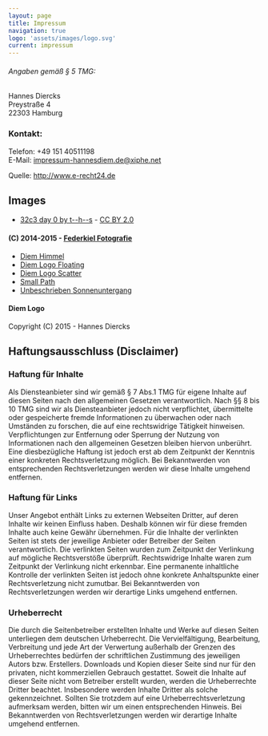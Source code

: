 ```yaml
---
layout: page
title: Impressum
navigation: true
logo: 'assets/images/logo.svg'
current: impressum
---
```


###### Angaben gemäß § 5 TMG:

Hannes Diercks  
Preystraße 4  
22303 Hamburg

### Kontakt:

Telefon: +49 151 40511198  
E-Mail:	impressum-hannesdiem.de@xiphe.net


Quelle: http://www.e-recht24.de

## Images

 - [32c3 day 0 by t--h--s](https://www.flickr.com/photos/------------------------------/23969290986/) - [CC BY 2.0](https://creativecommons.org/licenses/by/2.0/)

#### (C) 2014-2015 - [Federkiel Fotografie](https://www.facebook.com/FederkielFotografie)

 - [Diem Himmel](https://github.com/Xiphe/diem-musik.de/blob/master/assets/images/cover/diem_himmel.jpg)
 - [Diem Logo Floating](https://github.com/Xiphe/diem-musik.de/blob/master/assets/images/cover/diem_logo_floating.jpg)
 - [Diem Logo Scatter](https://github.com/Xiphe/diem-musik.de/blob/master/assets/images/cover/logo_scatter.jpg)
 - [Small Path](https://github.com/Xiphe/diem-musik.de/blob/master/assets/images/cover/small_path.jpg)
 - [Unbeschrieben Sonnenuntergang](https://github.com/Xiphe/diem-musik.de/blob/master/assets/images/cover/unbeschrieben.jpg)


#### Diem Logo

Copyright (C) 2015 - Hannes Diercks

## Haftungsausschluss (Disclaimer)

### Haftung für Inhalte

Als Diensteanbieter sind wir gemäß § 7 Abs.1 TMG für eigene Inhalte auf diesen Seiten nach den allgemeinen Gesetzen verantwortlich. Nach §§ 8 bis 10 TMG sind wir als Diensteanbieter jedoch nicht verpflichtet, übermittelte oder gespeicherte fremde Informationen zu überwachen oder nach Umständen zu forschen, die auf eine rechtswidrige Tätigkeit hinweisen. Verpflichtungen zur Entfernung oder Sperrung der Nutzung von Informationen nach den allgemeinen Gesetzen bleiben hiervon unberührt. Eine diesbezügliche Haftung ist jedoch erst ab dem Zeitpunkt der Kenntnis einer konkreten Rechtsverletzung möglich. Bei Bekanntwerden von entsprechenden Rechtsverletzungen werden wir diese Inhalte umgehend entfernen.

### Haftung für Links

Unser Angebot enthält Links zu externen Webseiten Dritter, auf deren Inhalte wir keinen Einfluss haben. Deshalb können wir für diese fremden Inhalte auch keine Gewähr übernehmen. Für die Inhalte der verlinkten Seiten ist stets der jeweilige Anbieter oder Betreiber der Seiten verantwortlich. Die verlinkten Seiten wurden zum Zeitpunkt der Verlinkung auf mögliche Rechtsverstöße überprüft. Rechtswidrige Inhalte waren zum Zeitpunkt der Verlinkung nicht erkennbar. Eine permanente inhaltliche Kontrolle der verlinkten Seiten ist jedoch ohne konkrete Anhaltspunkte einer Rechtsverletzung nicht zumutbar. Bei Bekanntwerden von Rechtsverletzungen werden wir derartige Links umgehend entfernen.

### Urheberrecht

Die durch die Seitenbetreiber erstellten Inhalte und Werke auf diesen Seiten unterliegen dem deutschen Urheberrecht. Die Vervielfältigung, Bearbeitung, Verbreitung und jede Art der Verwertung außerhalb der Grenzen des Urheberrechtes bedürfen der schriftlichen Zustimmung des jeweiligen Autors bzw. Erstellers. Downloads und Kopien dieser Seite sind nur für den privaten, nicht kommerziellen Gebrauch gestattet. Soweit die Inhalte auf dieser Seite nicht vom Betreiber erstellt wurden, werden die Urheberrechte Dritter beachtet. Insbesondere werden Inhalte Dritter als solche gekennzeichnet. Sollten Sie trotzdem auf eine Urheberrechtsverletzung aufmerksam werden, bitten wir um einen entsprechenden Hinweis. Bei Bekanntwerden von Rechtsverletzungen werden wir derartige Inhalte umgehend entfernen.
